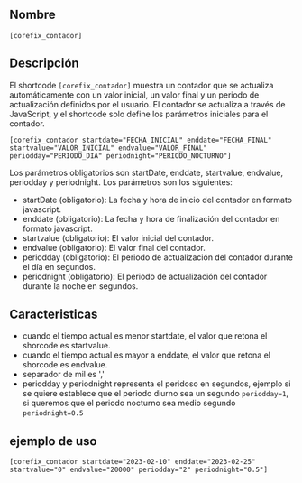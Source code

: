## Nombre
`[corefix_contador]`

## Descripción
El shortcode `[corefix_contador]` muestra un contador que se actualiza automáticamente con un valor inicial, un valor final y un periodo de actualización definidos por el usuario. El contador se actualiza a través de JavaScript, y el shortcode solo define los parámetros iniciales para el contador.

~~~
[corefix_contador startdate="FECHA_INICIAL" enddate="FECHA_FINAL" startvalue="VALOR_INICIAL" endvalue="VALOR_FINAL" periodday="PERIODO_DIA" periodnight="PERIODO_NOCTURNO"]
~~~

Los parámetros obligatorios son startDate, enddate, startvalue, endvalue, periodday y periodnight. Los parámetros son los siguientes:

- startDate (obligatorio): La fecha y hora de inicio del contador en formato javascript.
- enddate (obligatorio): La fecha y hora de finalización del contador en formato javascript.
- startvalue (obligatorio): El valor inicial del contador.
- endvalue (obligatorio): El valor final del contador.
- periodday (obligatorio): El periodo de actualización del contador durante el día en segundos.
- periodnight (obligatorio): El periodo de actualización del contador durante la noche en segundos.

## Caracteristicas 

- cuando el tiempo actual es menor startdate, el valor que retona el shorcode es startvalue.
- cuando el tiempo actual es mayor a enddate, el valor que retona el shorcode es endvalue.
- separador de mil es ','
- periodday y periodnight representa el peridoso en segundos, ejemplo si se quiere establece que el periodo diurno sea un segundo `periodday=1`, si queremos que el periodo nocturno sea medio segundo `periodnight=0.5`


## ejemplo de uso
~~~
[corefix_contador startdate="2023-02-10" enddate="2023-02-25" startvalue="0" endvalue="20000" periodday="2" periodnight="0.5"]
~~~